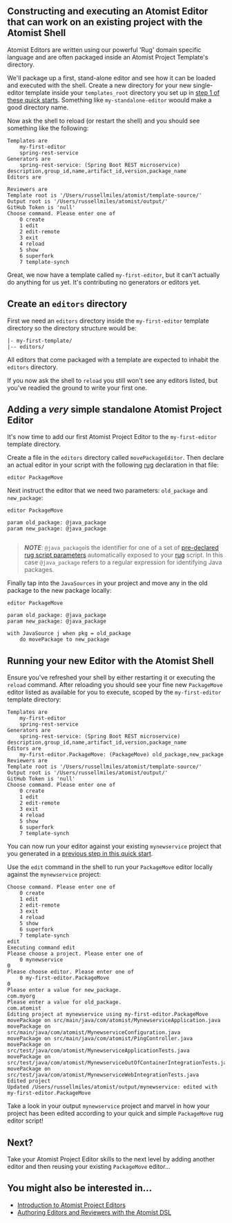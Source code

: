 ## Constructing and executing an Atomist Editor that can work on an existing project with the Atomist Shell

Atomist Editors are written using our powerful 'Rug' domain specific language and are often packaged inside an Atomist Project Template's directory.

We'll package up a first, stand-alone editor and see how it can be loaded and executed with the shell. Create a new directory for your new single-editor template inside your `templates_root` directory you set up in [step 1 of these quick starts](getting-started-with-the-shell.md). Something like `my-standalone-editor` woould make a good directory name.

Now ask the shell to reload (or restart the shell) and you should see something like the following:

```
Templates are 
	my-first-editor
	spring-rest-service
Generators are 
	spring-rest-service: (Spring Boot REST microservice) description,group_id,name,artifact_id,version,package_name
Editors are 
	
Reviewers are 
Template root is '/Users/russellmiles/atomist/template-source/'
Output root is '/Users/russellmiles/atomist/output/'
GitHub Token is 'null'
Choose command. Please enter one of
	0 create
	1 edit
	2 edit-remote
	3 exit
	4 reload
	5 show
	6 superfork
	7 template-synch
```

Great, we now have a template called `my-first-editor`, but it can't actually do anything for us yet. It's contributing no generators or editors yet.

## Create an `editors` directory

First we need an `editors` directory inside the `my-first-editor` template directory so the directory structure would be:

```
|- my-first-template/
|-- editors/
``` 

All editors that come packaged with a template are expected to inhabit the `editors` directory.

If you now ask the shell to `reload` you still won't see any editors listed, but you've readied the ground to write your first one.

## Adding a *very* simple standalone Atomist Project Editor

It's now time to add our first Atomist Project Editor to the `my-first-editor` template directory.

Create a file in the `editors` directory called `movePackageEditor`. Then declare an actual editor in your script with the following [rug](/reference-docs/rud.md) declaration in that file:

```
editor PackageMove
```

Next instruct the editor that we need two parameters: `old_package` and `new_package`:

```
editor PackageMove

param old_package: @java_package
param new_package: @java_package


```

> ***NOTE***: `@java_package`is the identifier for one of a set of [pre-declared rug script parameters](/reference-docs/rug.md) automatically exposed to your [rug](/reference-docs/rug.md) script. In this case `@java_package` refers to a regular expression for identifying Java packages.

Finally tap into the `JavaSources` in your project and move any in the old package to the new package locally:

```
editor PackageMove

param old_package: @java_package
param new_package: @java_package

with JavaSource j when pkg = old_package
    do movePackage to new_package
```

## Running your new Editor with the Atomist Shell

Ensure you've refreshed your shell by either restarting it or executing the `reload` command. After reloading you should see your fine new `PackageMove` editor listed as available for you to execute, scoped by the `my-first-editor` template directory:

```
Templates are 
	my-first-editor
	spring-rest-service
Generators are 
	spring-rest-service: (Spring Boot REST microservice) description,group_id,name,artifact_id,version,package_name
Editors are 
	my-first-editor.PackageMove: (PackageMove) old_package,new_package
Reviewers are 
Template root is '/Users/russellmiles/atomist/template-source/'
Output root is '/Users/russellmiles/atomist/output/'
GitHub Token is 'null'
Choose command. Please enter one of
	0 create
	1 edit
	2 edit-remote
	3 exit
	4 reload
	5 show
	6 superfork
	7 template-synch
```

You can now run your editor against your existing `mynewservice` project that you generated in a [previous step in this quick start](creating-a-local-project-based-on-local-template.md).

Use the `edit` command in the shell to run your `PackageMove` editor locally against the `mynewservice` project:

```
Choose command. Please enter one of
	0 create
	1 edit
	2 edit-remote
	3 exit
	4 reload
	5 show
	6 superfork
	7 template-synch
edit
Executing command edit
Please choose a project. Please enter one of
	0 mynewservice
0
Please choose editor. Please enter one of
	0 my-first-editor.PackageMove
0
Please enter a value for new_package. 
com.myorg
Please enter a value for old_package. 
com.atomist
Editing project at mynewservice using my-first-editor.PackageMove
movePackage on src/main/java/com/atomist/MynewserviceApplication.java
movePackage on src/main/java/com/atomist/MynewserviceConfiguration.java
movePackage on src/main/java/com/atomist/PingController.java
movePackage on src/test/java/com/atomist/MynewserviceApplicationTests.java
movePackage on src/test/java/com/atomist/MynewserviceOutOfContainerIntegrationTests.java
movePackage on src/test/java/com/atomist/MynewserviceWebIntegrationTests.java
Edited project
Updated /Users/russellmiles/atomist/output/mynewservice: edited with my-first-editor.PackageMove
```

Take a look in your output `mynewservice` project and marvel in how your project has been edited according to your quick and simple `PackageMove` rug editor script!

## Next?

Take your Atomist Project Editor skills to the next level by adding another editor and then reusing your existing `PackageMove` editor...

## You might also be interested in...

* [Introduction to Atomist Project Editors](/reference-docs/project-editors.md)
* [Authoring Editors and Reviewers with the Atomist DSL](/reference-docs/rug.md)

